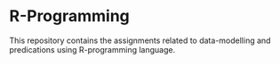 # R-Programming
This repository contains the assignments related to data-modelling and predications using R-programming language.

